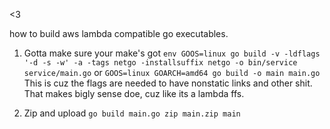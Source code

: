 <3

how to build aws lambda compatible go executables. 

1. Gotta make sure your make's got 
`
env GOOS=linux go build -v -ldflags '-d -s -w' -a -tags netgo -installsuffix netgo -o bin/service service/main.go
`
or
`
GOOS=linux GOARCH=amd64 go build -o main main.go
`
This is cuz the flags are needed to have nonstatic links and other shit. 
That makes bigly sense doe, cuz like its a lambda ffs.

2. Zip and upload
`
go build main.go
zip main.zip main
`

